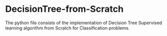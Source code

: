 # DecisionTree-from-Scratch

The python file consists of the implementation of Decision Tree Supervised learning algorithm from Scratch for Classification problems. 

